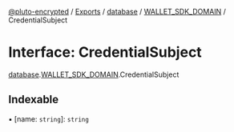 [@pluto-encrypted](../README.md) / [Exports](../modules.md) / [database](../modules/database.md) / [WALLET\_SDK\_DOMAIN](../modules/database.WALLET_SDK_DOMAIN.md) / CredentialSubject

# Interface: CredentialSubject

[database](../modules/database.md).[WALLET\_SDK\_DOMAIN](../modules/database.WALLET_SDK_DOMAIN.md).CredentialSubject

## Indexable

▪ [name: `string`]: `string`
